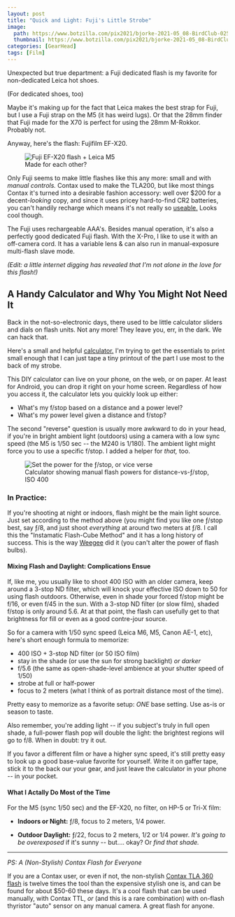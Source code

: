 ```yaml
---
layout: post
title: "Quick and Light: Fuji's Little Strobe"
image:
  path: https://www.botzilla.com/pix2021/bjorke-2021-05_08-BirdClub-025.jpg
  thumbnail: https://www.botzilla.com/pix2021/bjorke-2021-05_08-BirdClub-025.jpg
categories: [GearHead]
tags: [Film]
---
```


<!-- Visitor above the bird feeders. -->

Unexpected but true department: a Fuji dedicated flash is my favorite for non-dedicated Leica hot shoes.

(For dedicated shoes, too)

<!--more-->

Maybe it's making up for the fact that Leica makes the best strap for Fuji, but I use a Fuji strap on the M5 (it has weird lugs). Or that the 28mm finder that Fuji made for the X70 is perfect for using the 28mm M-Rokkor. Probably not.

Anyway, here's the flash: Fujifilm EF-X20.

<figure class="align-center">
<img alt="Fuji EF-X20 flash + Leica M5" src="https://www.botzilla.com/pix2021/rps20210513_151901_806.jpg">
<figcaption>Made for each other?</figcaption>
</figure>

Only Fuji seems to make little flashes like this any more: small and with _manual controls._ Contax used to make the TLA200, but like most things Contax it's turned into a desirable fashion accessory: well over $200 for a decent-<i>looking</i> copy, and since it uses pricey hard-to-find CR2 batteries, you can't handily recharge which means it's not really so <a href="#TLA">useable.</a> Looks cool though.

The Fuji uses rechargeable AAA's. Besides manual operation, it's also a perfectly good dedicated Fuji flash. With the X-Pro, I like to use it with an off-camera cord. It has a variable lens & can also run in manual-exposure multi-flash slave mode.

_(Edit: a little internet digging has revealed that I'm not alone in the love for this flash!)_

## A Handy Calculator and Why You Might Not Need It

Back in the not-so-electronic days, there used to be little calculator sliders and dials on flash units. Not any more! They leave you, err, in the dark. We can hack that.

Here's a small and helpful <a href="https://docs.google.com/spreadsheets/d/1sxqd_ZHqzXUJZuiFlLL7VVdgwp3hViXtNEsi47nRxM8/edit?usp=sharing">calculator.</a> I'm trying to get the essentials to print small enough that I can just tape a tiny printout of the part I use most to the back of my strobe.

This DIY calculator can live on your phone, on the web, or on paper. At least for Android, you can drop it right on your home screen. Regardless of how you access it, the calculator lets you quickly look up either:

* What's my f/stop based on a distance and a power level?
* What's my power level given a distance and f/stop?

The second "reverse" question is usually more awkward to do in your head, if you're in bright ambient light (outdoors) using a camera with a low sync speed (the M5 is 1/50 sec -- the M240 is 1/180). The ambient light might force you to use a specific f/stop. I added a helper for _that,_ too.

<figure class="align-center">
<img alt="Set the power for the ƒ/stop, or vice verse" src="https://www.botzilla.com/pix2023/ef-X20-Powersheet.png">
<figcaption>Calculator showing manual flash powers for distance-vs-ƒ/stop, ISO 400</figcaption>
</figure>

### In Practice:

If you're shooting at night or indoors, flash might be the main light source. Just set according to the method above (you might find you like one ƒ/stop best, say ƒ/8, and just shoot _everything_ at around two meters at ƒ/8. I call this the "Instamatic Flash-Cube Method" and it has a long history of success. This is the way <a href="https://www.icp.org/browse/archive/constituents/weegee?all/all/all/all/0">Weegee</a> did it (you can't alter the power of flash bulbs).

#### Mixing Flash and Daylight: Complications Ensue

If, like me, you usually like to shoot 400 ISO with an older camera, keep around a 3-stop ND filter, which will knock your effective ISO down to 50 for using flash outdoors. Otherwise, even in shade your forced f/stop might be f/16, or even f/45 in the sun. With a 3-stop ND filter (or slow film), shaded f/stop is only around 5.6. At at that point, the flash can usefully get to that brightness for fill or even as a good contre-jour source.

So for a camera with 1/50 sync speed (Leica M6, M5, Canon AE-1, etc), here's short enough formula to memorize:

* 400 ISO + 3-stop ND filter (or 50 ISO film)
* stay in the shade (or use the sun for strong backlight) _or darker_
* f/5.6 (the same as open-shade-level ambience at your shutter speed of 1/50)
* strobe at full or half-power
* focus to 2 meters (what I think of as portrait distance most of the time).

Pretty easy to memorize as a favorite setup: _ONE_ base setting. Use as-is or season to taste.

Also remember, you're adding light -- if you subject's truly in full open shade, a full-power flash pop will double the light: the brightest regions will go to f/8. When in doubt: try it out.

If you favor a different film or have a higher sync speed, it's still pretty easy to look up a good base-value favorite for yourself. Write it on gaffer tape, stick it to the back our your gear, and just leave the calculator in your phone -- in your pocket.

#### What I Actally Do Most of the Time

For the M5 (sync 1/50 sec) and the EF-X20, no filter, on HP-5 or Tri-X film:

* **Indoors or Night:** ƒ/8, focus to 2 meters, 1/4 power.

* **Outdoor Daylight:** ƒ/22, focus to 2 meters, 1/2 or 1/4 power. _It's going to be overexposed_ if it's sunny -- but.... okay? Or _find that shade._


<hr>

<a name="TLA"></a>_PS: A (Non-Stylish) Contax Flash for Everyone_

If you are a Contax user, or even if not, the non-stylish <a href="https://www.mir.com.my/rb/photography/hardwares/classics/contax/shared/flash/index1.htm">Contax TLA 360 flash</a> is twelve times the tool than the expensive stylish one is, and can be found for about $50-60 these days. It's a cool flash that can be used manually, with Contax TTL, _or_ (and this is a rare combination) with on-flash thyristor "auto" sensor on any manual camera. A great flash for anyone.
